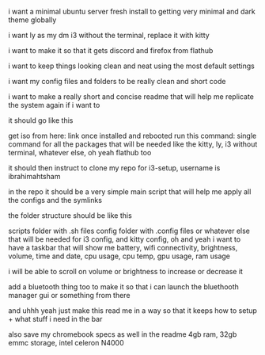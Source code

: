 i want a minimal ubuntu server fresh install to getting very minimal and dark theme globally

i want ly as my dm
i3 without the terminal, replace it with kitty

i want to make it so that it gets discord and firefox from flathub

i want to keep things looking clean and neat using the most default settings

i want my config files and folders to be really clean and short code

i want to make a really short and concise readme that will help me replicate the system again if i want to

it should go like this

get iso from here: link
once installed and rebooted run this command: single command for all the packages that will be needed like the kitty, ly, i3 without terminal, whatever else, oh yeah flathub too

it should then instruct to clone my repo for i3-setup, username is ibrahimahtsham

in the repo it should be a very simple main script that will help me apply all the configs and the symlinks

the folder structure should be like this

scripts folder with .sh files
config folder with .config files or whatever else that will be needed for i3 config, and kitty config, oh and yeah i want to have a taskbar that will show me battery, wifi connectivity, brightness, volume, time and date, cpu usage, cpu temp, gpu usage, ram usage

i will be able to scroll on volume or brightness to increase or decrease it

add a bluetooth thing too to make it so that i can launch the bluethooth manager gui or something from there

and uhhh yeah just make this read me in a way so that it keeps how to setup + what stuff i need in the bar

also save my chromebook specs as well in the readme 4gb ram, 32gb emmc storage, intel celeron N4000
